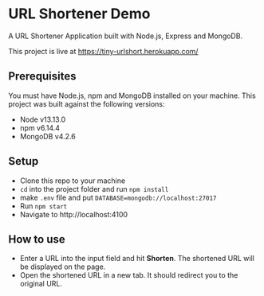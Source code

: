 # URL Shortener Demo

A URL Shortener Application built with Node.js, Express and MongoDB.

This project is live at https://tiny-urlshort.herokuapp.com/

## Prerequisites

You must have Node.js, npm and MongoDB installed on your machine. This project was built against the following versions:

- Node v13.13.0
- npm v6.14.4
- MongoDB v4.2.6

## Setup

- Clone this repo to your machine
- `cd` into the project folder and run `npm install`
- make `.env` file and put `DATABASE=mongodb://localhost:27017`
- Run `npm start`
- Navigate to http://localhost:4100

## How to use

- Enter a URL into the input field and hit **Shorten**. The shortened URL will be displayed on the page.
- Open the shortened URL in a new tab. It should redirect you to the original URL.